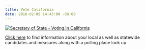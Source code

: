 ```yaml
---
title: Vote California
date: 2018-02-05 14:43:00 -08:00
---
```


<a href="http://www.sos.ca.gov/elections/voting-resources/voting-california/"><img class="imgBorderNone" src="http://elections.cdn.sos.ca.gov//images/vote-ca.jpg" alt="Secretary of State - Voting In California" /></a>

[Click here](feature.https://votersedge.org/ca) to find information about your local as well as statewide candidates and measures along with a polling place look up 